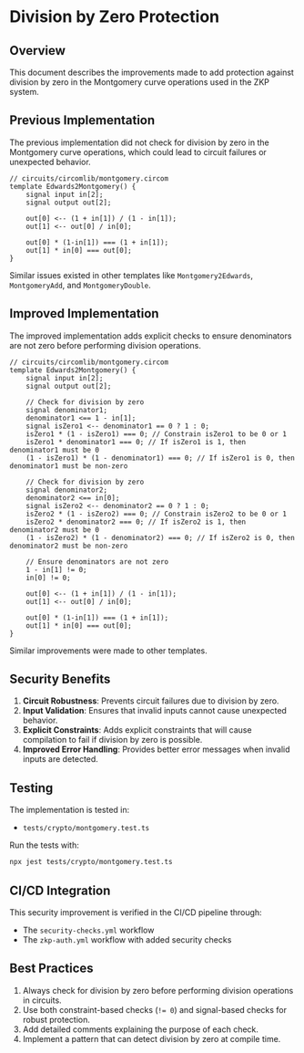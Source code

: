 # Division by Zero Protection

## Overview

This document describes the improvements made to add protection against division by zero in the Montgomery curve operations used in the ZKP system.

## Previous Implementation

The previous implementation did not check for division by zero in the Montgomery curve operations, which could lead to circuit failures or unexpected behavior.

```circom
// circuits/circomlib/montgomery.circom
template Edwards2Montgomery() {
    signal input in[2];
    signal output out[2];

    out[0] <-- (1 + in[1]) / (1 - in[1]);
    out[1] <-- out[0] / in[0];

    out[0] * (1-in[1]) === (1 + in[1]);
    out[1] * in[0] === out[0];
}
```

Similar issues existed in other templates like `Montgomery2Edwards`, `MontgomeryAdd`, and `MontgomeryDouble`.

## Improved Implementation

The improved implementation adds explicit checks to ensure denominators are not zero before performing division operations.

```circom
// circuits/circomlib/montgomery.circom
template Edwards2Montgomery() {
    signal input in[2];
    signal output out[2];

    // Check for division by zero
    signal denominator1;
    denominator1 <== 1 - in[1];
    signal isZero1 <-- denominator1 == 0 ? 1 : 0;
    isZero1 * (1 - isZero1) === 0; // Constrain isZero1 to be 0 or 1
    isZero1 * denominator1 === 0; // If isZero1 is 1, then denominator1 must be 0
    (1 - isZero1) * (1 - denominator1) === 0; // If isZero1 is 0, then denominator1 must be non-zero

    // Check for division by zero
    signal denominator2;
    denominator2 <== in[0];
    signal isZero2 <-- denominator2 == 0 ? 1 : 0;
    isZero2 * (1 - isZero2) === 0; // Constrain isZero2 to be 0 or 1
    isZero2 * denominator2 === 0; // If isZero2 is 1, then denominator2 must be 0
    (1 - isZero2) * (1 - denominator2) === 0; // If isZero2 is 0, then denominator2 must be non-zero

    // Ensure denominators are not zero
    1 - in[1] != 0;
    in[0] != 0;

    out[0] <-- (1 + in[1]) / (1 - in[1]);
    out[1] <-- out[0] / in[0];

    out[0] * (1-in[1]) === (1 + in[1]);
    out[1] * in[0] === out[0];
}
```

Similar improvements were made to other templates.

## Security Benefits

1. **Circuit Robustness**: Prevents circuit failures due to division by zero.
2. **Input Validation**: Ensures that invalid inputs cannot cause unexpected behavior.
3. **Explicit Constraints**: Adds explicit constraints that will cause compilation to fail if division by zero is possible.
4. **Improved Error Handling**: Provides better error messages when invalid inputs are detected.

## Testing

The implementation is tested in:

- `tests/crypto/montgomery.test.ts`

Run the tests with:

```bash
npx jest tests/crypto/montgomery.test.ts
```

## CI/CD Integration

This security improvement is verified in the CI/CD pipeline through:

- The `security-checks.yml` workflow
- The `zkp-auth.yml` workflow with added security checks

## Best Practices

1. Always check for division by zero before performing division operations in circuits.
2. Use both constraint-based checks (`!= 0`) and signal-based checks for robust protection.
3. Add detailed comments explaining the purpose of each check.
4. Implement a pattern that can detect division by zero at compile time.
